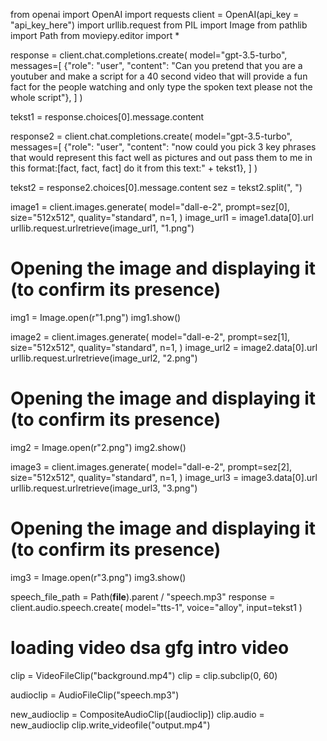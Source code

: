 from openai import OpenAI
import requests
client = OpenAI(api_key = "api_key_here")
import urllib.request 
from PIL import Image
from pathlib import Path
from moviepy.editor import *

response = client.chat.completions.create(
  model="gpt-3.5-turbo",
  messages=[
    {"role": "user", "content": "Can you pretend that you are a youtuber and make a script for a 40 second video that will provide a fun fact for the people watching and only type the spoken text please not the whole script"},
  ]
)

tekst1 = response.choices[0].message.content

response2 = client.chat.completions.create(
  model="gpt-3.5-turbo",
  messages=[
    {"role": "user", "content": "now could you pick 3 key phrases that would represent this fact well as pictures and out pass them to me in this format:[fact, fact, fact] do it from this text:" + tekst1},
  ]
)

tekst2 = response2.choices[0].message.content
sez = tekst2.split(", ")

image1 = client.images.generate(
  model="dall-e-2",
  prompt=sez[0],
  size="512x512",
  quality="standard",
  n=1,
)
image_url1 = image1.data[0].url
urllib.request.urlretrieve(image_url1, "1.png") 
# Opening the image and displaying it (to confirm its presence) 
img1 = Image.open(r"1.png") 
img1.show()

image2 = client.images.generate(
  model="dall-e-2",
  prompt=sez[1],
  size="512x512",
  quality="standard",
  n=1,
)
image_url2 = image2.data[0].url
urllib.request.urlretrieve(image_url2, "2.png") 
# Opening the image and displaying it (to confirm its presence) 
img2 = Image.open(r"2.png") 
img2.show()

image3 = client.images.generate(
  model="dall-e-2",
  prompt=sez[2],
  size="512x512",
  quality="standard",
  n=1,
)
image_url3 = image3.data[0].url
urllib.request.urlretrieve(image_url3, "3.png") 
# Opening the image and displaying it (to confirm its presence) 
img3 = Image.open(r"3.png") 
img3.show()


speech_file_path = Path(__file__).parent / "speech.mp3"
response = client.audio.speech.create(
  model="tts-1",
  voice="alloy",
  input=tekst1
)
  
# loading video dsa gfg intro video 
clip = VideoFileClip("background.mp4") 
clip = clip.subclip(0, 60)

audioclip = AudioFileClip("speech.mp3")

new_audioclip = CompositeAudioClip([audioclip])
clip.audio = new_audioclip
clip.write_videofile("output.mp4")
